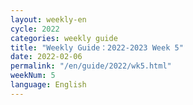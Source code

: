 ```yaml
---
layout: weekly-en
cycle: 2022
categories: weekly guide
title: "Weekly Guide：2022-2023 Week 5"
date: 2022-02-06
permalink: "/en/guide/2022/wk5.html"
weekNum: 5
language: English
---
```

